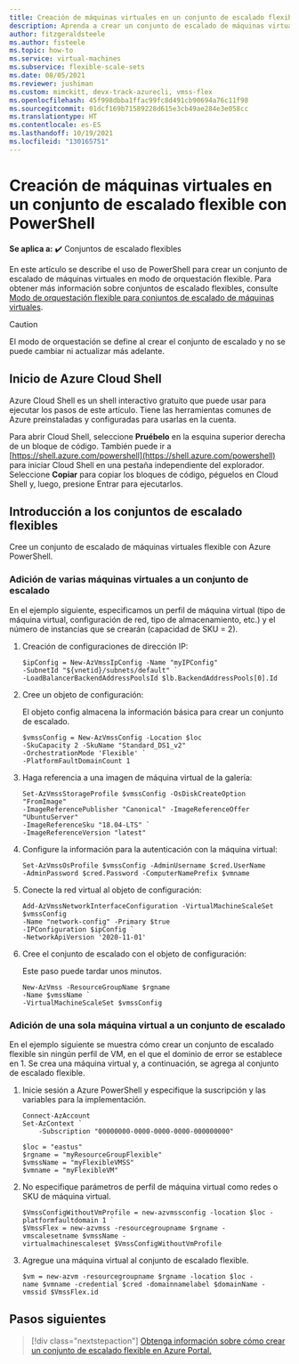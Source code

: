 ```yaml
---
title: Creación de máquinas virtuales en un conjunto de escalado flexible con Azure PowerShell
description: Aprenda a crear un conjunto de escalado de máquinas virtuales en modo de orquestación flexible mediante PowerShell.
author: fitzgeraldsteele
ms.author: fisteele
ms.topic: how-to
ms.service: virtual-machines
ms.subservice: flexible-scale-sets
ms.date: 08/05/2021
ms.reviewer: jushiman
ms.custom: mimckitt, devx-track-azurecli, vmss-flex
ms.openlocfilehash: 45f998dbba1ffac99fc8d491cb90694a76c11f98
ms.sourcegitcommit: 01dcf169b71589228d615e3cb49ae284e3e058cc
ms.translationtype: HT
ms.contentlocale: es-ES
ms.lasthandoff: 10/19/2021
ms.locfileid: "130165751"
---
```

# <a name="create-virtual-machines-in-a-flexible-scale-set-using-powershell"></a>Creación de máquinas virtuales en un conjunto de escalado flexible con PowerShell

**Se aplica a:** :heavy_check_mark: Conjuntos de escalado flexibles


En este artículo se describe el uso de PowerShell para crear un conjunto de escalado de máquinas virtuales en modo de orquestación flexible. Para obtener más información sobre conjuntos de escalado flexibles, consulte [Modo de orquestación flexible para conjuntos de escalado de máquinas virtuales](flexible-virtual-machine-scale-sets.md). 

> [!CAUTION]
> El modo de orquestación se define al crear el conjunto de escalado y no se puede cambiar ni actualizar más adelante.


## <a name="launch-azure-cloud-shell"></a>Inicio de Azure Cloud Shell

Azure Cloud Shell es un shell interactivo gratuito que puede usar para ejecutar los pasos de este artículo. Tiene las herramientas comunes de Azure preinstaladas y configuradas para usarlas en la cuenta. 

Para abrir Cloud Shell, seleccione **Pruébelo** en la esquina superior derecha de un bloque de código. También puede ir a [https://shell.azure.com/powershell](https://shell.azure.com/powershell) para iniciar Cloud Shell en una pestaña independiente del explorador. Seleccione **Copiar** para copiar los bloques de código, péguelos en Cloud Shell y, luego, presione Entrar para ejecutarlos.


## <a name="get-started-with-flexible-scale-sets"></a>Introducción a los conjuntos de escalado flexibles

Cree un conjunto de escalado de máquinas virtuales flexible con Azure PowerShell.

### <a name="add-multiple-vms-to-a-scale-set"></a>Adición de varias máquinas virtuales a un conjunto de escalado 

En el ejemplo siguiente, especificamos un perfil de máquina virtual (tipo de máquina virtual, configuración de red, tipo de almacenamiento, etc.) y el número de instancias que se crearán (capacidad de SKU = 2). 

1. Creación de configuraciones de dirección IP:

    ```azurepowershell-interactive
    $ipConfig = New-AzVmssIpConfig -Name "myIPConfig"
    -SubnetId "${vnetid}/subnets/default" `
    -LoadBalancerBackendAddressPoolsId $lb.BackendAddressPools[0].Id
    ```

1. Cree un objeto de configuración:

    El objeto config almacena la información básica para crear un conjunto de escalado.

    ```azurepowershell-interactive
    $vmssConfig = New-AzVmssConfig -Location $loc
    -SkuCapacity 2 -SkuName "Standard_DS1_v2"
    -OrchestrationMode 'Flexible' `
    -PlatformFaultDomainCount 1
    ```

1. Haga referencia a una imagen de máquina virtual de la galería:

    ```azurepowershell-interactive
    Set-AzVmssStorageProfile $vmssConfig -OsDiskCreateOption "FromImage"
    -ImageReferencePublisher "Canonical" -ImageReferenceOffer "UbuntuServer"
    -ImageReferenceSku "18.04-LTS" `
    -ImageReferenceVersion "latest"
    ```

1. Configure la información para la autenticación con la máquina virtual:

    ```azurepowershell-interactive
    Set-AzVmssOsProfile $vmssConfig -AdminUsername $cred.UserName
    -AdminPassword $cred.Password -ComputerNamePrefix $vmname
    ```

1. Conecte la red virtual al objeto de configuración:

    ```azurepowershell-interactive
    Add-AzVmssNetworkInterfaceConfiguration -VirtualMachineScaleSet $vmssConfig
    -Name "network-config" -Primary $true
    -IPConfiguration $ipConfig `
    -NetworkApiVersion '2020-11-01'
    ```

1. Cree el conjunto de escalado con el objeto de configuración:

    Este paso puede tardar unos minutos. 

    ```azurepowershell-interactive
    New-AzVmss -ResourceGroupName $rgname
    -Name $vmssName `
    -VirtualMachineScaleSet $vmssConfig
    ```

### <a name="add-a-single-vm-to-a-scale-set"></a>Adición de una sola máquina virtual a un conjunto de escalado

En el ejemplo siguiente se muestra cómo crear un conjunto de escalado flexible sin ningún perfil de VM, en el que el dominio de error se establece en 1. Se crea una máquina virtual y, a continuación, se agrega al conjunto de escalado flexible.

1. Inicie sesión a Azure PowerShell y especifique la suscripción y las variables para la implementación. 

    ```azurepowershell-interactive
    Connect-AzAccount
    Set-AzContext `
        -Subscription "00000000-0000-0000-0000-000000000" 
    
    $loc = "eastus" 
    $rgname = "myResourceGroupFlexible" 
    $vmssName = "myFlexibleVMSS" 
    $vmname = "myFlexibleVM"
    ```

1. No especifique parámetros de perfil de máquina virtual como redes o SKU de máquina virtual.

    ```azurepowershell-interactive
    $VmssConfigWithoutVmProfile = new-azvmssconfig -location $loc -platformfaultdomain 1 `
    $VmssFlex = new-azvmss -resourcegroupname $rgname -vmscalesetname $vmssName -virtualmachinescaleset $VmssConfigWithoutVmProfile 
    ```
 
1. Agregue una máquina virtual al conjunto de escalado flexible.

    ```azurepowershell-interactive
    $vm = new-azvm -resourcegroupname $rgname -location $loc -name $vmname -credential $cred -domainnamelabel $domainName -vmssid $VmssFlex.id 
    ```


## <a name="next-steps"></a>Pasos siguientes
> [!div class="nextstepaction"]
> [Obtenga información sobre cómo crear un conjunto de escalado flexible en Azure Portal.](flexible-virtual-machine-scale-sets-portal.md)
